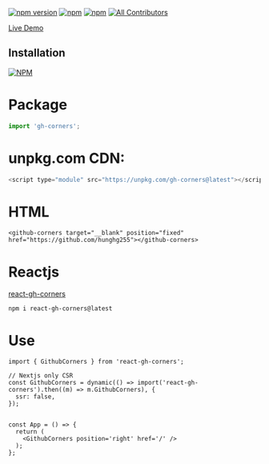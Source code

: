 
[![npm version](https://badge.fury.io/js/gh-corners.svg)](https://badge.fury.io/js/gh-corners) [![npm](https://img.shields.io/npm/dt/gh-corners.svg?logo=npm)](https://www.npmjs.com/package/gh-corners) [![npm](https://img.shields.io/bundlephobia/minzip/gh-corners)](https://www.npmjs.com/package/gh-corners)
[![All Contributors](https://img.shields.io/badge/all_contributors-1-orange.svg)](#contributors-)

[Live Demo](https://github-corners.vercel.app/)

## Installation

[![NPM](https://nodei.co/npm/gh-corners.png?compact=true)](https://nodei.co/npm/gh-corners/)


# Package

```js
import 'gh-corners';
```

# unpkg.com CDN:

```js
<script type="module" src="https://unpkg.com/gh-corners@latest"></script>
```

# HTML
```
<github-corners target="__blank" position="fixed" href="https://github.com/hunghg255"></github-corners>
```

# Reactjs

[react-gh-corners](https://www.npmjs.com/package/react-gh-corners)

```
npm i react-gh-corners@latest
```

# Use

```tsx
import { GithubCorners } from 'react-gh-corners';

// Nextjs only CSR
const GithubCorners = dynamic(() => import('react-gh-corners').then((m) => m.GithubCorners), {
  ssr: false,
});


const App = () => {
  return (
    <GithubCorners position='right' href='/' />
  );
};
```
